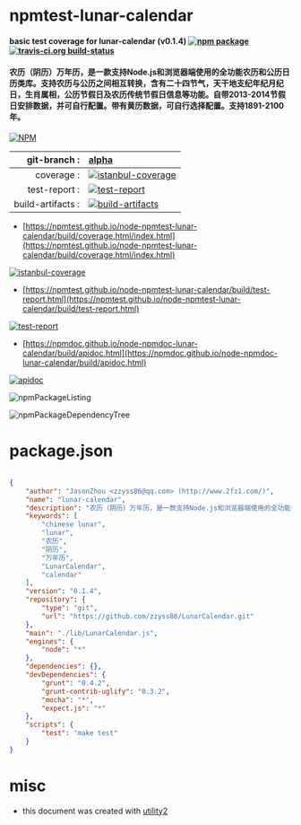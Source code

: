 # npmtest-lunar-calendar

#### basic test coverage for  lunar-calendar (v0.1.4)  [![npm package](https://img.shields.io/npm/v/npmtest-lunar-calendar.svg?style=flat-square)](https://www.npmjs.org/package/npmtest-lunar-calendar) [![travis-ci.org build-status](https://api.travis-ci.org/npmtest/node-npmtest-lunar-calendar.svg)](https://travis-ci.org/npmtest/node-npmtest-lunar-calendar)

#### 农历（阴历）万年历，是一款支持Node.js和浏览器端使用的全功能农历和公历日历类库。支持农历与公历之间相互转换，含有二十四节气，天干地支纪年纪月纪日，生肖属相，公历节假日及农历传统节假日信息等功能。自带2013-2014节假日安排数据，并可自行配置。带有黄历数据，可自行选择配置。支持1891-2100年。

[![NPM](https://nodei.co/npm/lunar-calendar.png?downloads=true&downloadRank=true&stars=true)](https://www.npmjs.com/package/lunar-calendar)

| git-branch : | [alpha](https://github.com/npmtest/node-npmtest-lunar-calendar/tree/alpha)|
|--:|:--|
| coverage : | [![istanbul-coverage](https://npmtest.github.io/node-npmtest-lunar-calendar/build/coverage.badge.svg)](https://npmtest.github.io/node-npmtest-lunar-calendar/build/coverage.html/index.html)|
| test-report : | [![test-report](https://npmtest.github.io/node-npmtest-lunar-calendar/build/test-report.badge.svg)](https://npmtest.github.io/node-npmtest-lunar-calendar/build/test-report.html)|
| build-artifacts : | [![build-artifacts](https://npmtest.github.io/node-npmtest-lunar-calendar/glyphicons_144_folder_open.png)](https://github.com/npmtest/node-npmtest-lunar-calendar/tree/gh-pages/build)|

- [https://npmtest.github.io/node-npmtest-lunar-calendar/build/coverage.html/index.html](https://npmtest.github.io/node-npmtest-lunar-calendar/build/coverage.html/index.html)

[![istanbul-coverage](https://npmtest.github.io/node-npmtest-lunar-calendar/build/screenCapture.buildCi.browser.%252Ftmp%252Fbuild%252Fcoverage.lib.html.png)](https://npmtest.github.io/node-npmtest-lunar-calendar/build/coverage.html/index.html)

- [https://npmtest.github.io/node-npmtest-lunar-calendar/build/test-report.html](https://npmtest.github.io/node-npmtest-lunar-calendar/build/test-report.html)

[![test-report](https://npmtest.github.io/node-npmtest-lunar-calendar/build/screenCapture.buildCi.browser.%252Ftmp%252Fbuild%252Ftest-report.html.png)](https://npmtest.github.io/node-npmtest-lunar-calendar/build/test-report.html)

- [https://npmdoc.github.io/node-npmdoc-lunar-calendar/build/apidoc.html](https://npmdoc.github.io/node-npmdoc-lunar-calendar/build/apidoc.html)

[![apidoc](https://npmdoc.github.io/node-npmdoc-lunar-calendar/build/screenCapture.buildCi.browser.%252Ftmp%252Fbuild%252Fapidoc.html.png)](https://npmdoc.github.io/node-npmdoc-lunar-calendar/build/apidoc.html)

![npmPackageListing](https://npmtest.github.io/node-npmtest-lunar-calendar/build/screenCapture.npmPackageListing.svg)

![npmPackageDependencyTree](https://npmtest.github.io/node-npmtest-lunar-calendar/build/screenCapture.npmPackageDependencyTree.svg)



# package.json

```json

{
    "author": "JasonZhou <zzyss86@qq.com> (http://www.2fz1.com/)",
    "name": "lunar-calendar",
    "description": "农历（阴历）万年历，是一款支持Node.js和浏览器端使用的全功能农历和公历日历类库。支持农历与公历之间相互转换，含有二十四节气，天干地支纪年纪月纪日，生肖属相，公历节假日及农历传统节假日信息等功能。自带2013-2014节假日安排数据，并可自行配置。带有黄历数据，可自行选择配置。支持1891-2100年。",
    "keywords": [
        "chinese lunar",
        "lunar",
        "农历",
        "阴历",
        "万年历",
        "LunarCalendar",
        "calendar"
    ],
    "version": "0.1.4",
    "repository": {
        "type": "git",
        "url": "https://github.com/zzyss86/LunarCalendar.git"
    },
    "main": "./lib/LunarCalendar.js",
    "engines": {
        "node": "*"
    },
    "dependencies": {},
    "devDependencies": {
        "grunt": "0.4.2",
        "grunt-contrib-uglify": "0.3.2",
        "mocha": "*",
        "expect.js": "*"
    },
    "scripts": {
        "test": "make test"
    }
}
```



# misc
- this document was created with [utility2](https://github.com/kaizhu256/node-utility2)
